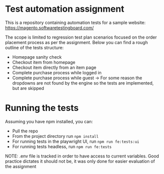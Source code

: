 # Test automation assignment

This is a repository containing automation tests for a sample website: https://magento.softwaretestingboard.com/

The scope is limited to regression test plan scenarios focused on the order placement process as per the assignment. Below you can find a rough outline of the tests structure:
- Homepage sanity check
- Checkout item from homepage
- Checkout item directly from an item page
- Complete purchase process while logged in
- Complete purchase process while guest -> For some reason the dropdowns are not found by the engine so the tests are implemented, but are skipped

# Running the tests

Assuming you have npm installed, you can:
- Pull the repo
- From the project directory run ```npm install```
- For running tests in the playwright UI, run ```npm run fe:tests:ui```
- For running tests headless, run ```npm run fe:tests```

NOTE: .env file is tracked in order to have access to current variables. Good practice dictates it should not be, it was only done for easier evaluation of the assignment
